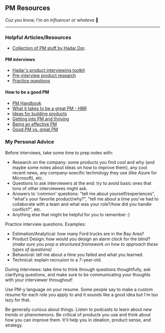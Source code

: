 ## PM Resources
_Cuz you know, I'm an influencer or whateva_ 🤪
***

### Helpful Articles/Resources
* [Collection of PM stuff by Hadar Dor](https://www.hadardor.com/pm).

#### PM interviews
* [Hadar's product interviewing toolkit](https://coda.io/@hadardor/hadars-product-interviewing-toolkit)
* [Pre-interview product research](https://productmanagerhq.com/product-manager-interview-pre-interview-research/)
* [Practice questions](https://thepminterview.com/)

#### How to be a good PM
* [PM Handbook](https://www.notion.so/PM-Handbook-7a17a9126f6b4961ba1766cff4fefb2c)
* [What it takes to be a great PM - HBR](https://hbr.org/2017/12/what-it-takes-to-become-a-great-product-manager)
* [Ideas for building products](https://productcoalition.com/15-ideas-that-will-shape-your-view-of-building-products-cfea0969e563)
* [Getting into PM and thriving](https://medium.com/hackernoon/how-to-get-into-product-management-78c58bd9c8cf)
* [Being an effective PM](https://medium.com/intern-club/how-to-be-a-highly-effective-product-manager-fde73da247e3)
* [Good PM vs. great PM](https://medium.com/the-modern-product-manager/good-product-manager-great-product-manager-335fc22517e7)


### My Personal Advice
Before interviews, take some time to prep notes with: 
- Research on the company: some products you find cool and why (and maybe some notes about ideas on how to improve them), any cool recent news, any company-soecific technology they use (like Azure for Microsoft), etc.
- Questions to ask interviewers at the end: try to avoid basic ones that tons of other interviewees might ask.
- Answers to 'common' questions: "tell me about yourself/experiences", "what's your favorite product/why?", "tell me about a time you've had to collaborate with a team and what was your role?/how did you handle conflict?", etc.
- Anything else that might be helpful for you to remember :)

Practice interview questions. Examples:
- Estimation/Analytical: how many Ford trucks are in the Bay Area?
- Product Design: how would you design an alarm clock for the blind? _(make sure you prep a structured framework on how to approach these types of questions)_
- Behavioral: tell me about a time you failed and what you learned.
- Technical: explain recrusion to a 7-year-old.

During interviews: take time to think through questions thoughtfully, ask clarifying questions, and make sure to be communicating your thoughts with your interviewer throughout!

Use PM-y language on your resume. Some people say to make a custom resume for each role you apply to and it sounds like a good idea but I'm too lazy for that.

Be generally curious about things. Listen to podcasts to learn about new trends or phenomenons. Be critical of products you use and think about how you can improve them. It'll help you in ideation, product sense, and strategy. 
